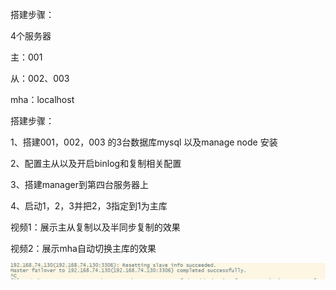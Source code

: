 搭建步骤：

4个服务器

主：001

从：002、003

mha：localhost

搭建步骤：

1、搭建001，002，003 的3台数据库mysql 以及manage node 安装

2、配置主从以及开启binlog和复制相关配置

3、搭建manager到第四台服务器上

4、启动1，2，3并把2，3指定到1为主库

视频1：展示主从复制以及半同步复制的效果

视频2：展示mha自动切换主库的效果

![image-20210131182714853](image-20210131182714853.png)